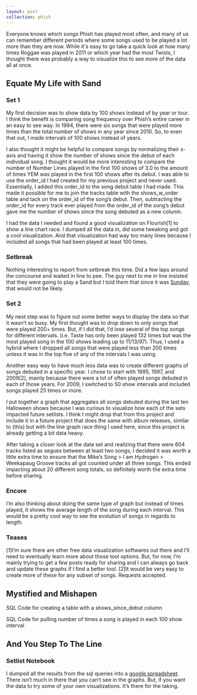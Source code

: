 ```yaml
---
layout: post
collection: phish
---
```


Everyone knows which songs Phish has played most often, and many of us can remember different periods where some songs used to be played a lot more than they are now.  While it's easy to go take a quick look at how many times Roggae was played in 2011 or which year had the most Twists, I thought there was probably a way to visualize this to see more of the data all at once.

## Equate My Life with Sand
### Set 1
My first decision was to show data by 100 shows instead of by year or tour.  I think the benefit is comparing song frequency over Phish’s entire career in an easy to see way.  In 1994, there were six songs that were played more times than the total number of shows in any year since 2010.  So, to even that out, I made intervals of 100 shows instead of years.

I also thought it might be helpful to compare songs by normalizing their x-axis and having it show the number of shows since the debut of each individual song.  I thought it would be more interesting to compare the number of Number Lines played in the first 100 shows of 3.0 to the amount of times YEM was played in the first 100 shows after its debut.  I was able to use the order_id I had created for my previous project and never used.  Essentially, I added this order_id to the song debut table I had made.  This made it possible for me to join the tracks table with the shows_w_order table and tack on the order_id of the song’s debut.  Then, subtracting the order_id for every track ever played from the order_id of the song’s debut gave me the number of shows since the song debuted as a new column. 

I had the data I needed and found a good visualization on Flourish[1] to show a line chart race.  I dumped all the data in, did some tweaking and got a cool visualization.  And that visualization had way too many lines because I included all songs that had been played at least 100 times.

### Setbreak
Nothing interesting to report from setbreak this time.  Did a few laps around the concourse and waited in line to pee.  The guy next to me in line insisted that they were going to play a Sand but I told them that since it was [Sunday](https://jroefive.github.io/2020/04/30/Day-Of-Week-Bias-In-Phish-Setlists.html), that would not be likely.  

### Set 2
My next step was to figure out some better ways to display the data so that it wasn’t so busy.  My first thought was to drop down to only songs that were played 200+ times.  But, if I did that, I’d lose several of the top songs for different intervals.  (i.e. Taste has only been played 132 times but was the most played song in the 100 shows leading up to 11/13/97).  Thus, I used a hybrid where I dropped all songs that were played less than 200 times unless it was in the top five of any of the intervals I was using.

Another easy way to have much less data was to create different graphs of songs debuted in a specific year.  I chose to start with 1995, 1997, and 2009[2], mainly because there were a lot of often played songs debuted in each of those years.  For 2009, I switched to 50 show intervals and included songs played 25 times or more.  

I put together a graph that aggregates all songs debuted during the last ten Halloween shows because I was curious to visualize how each of the sets impacted future setlists.  I think I might drop that from this project and include it in a future project that does the same with album releases, similar to (this) but with the line graph race thing I used here, since this project is already getting a bit data heavy.

After taking a closer look at the data set and realizing that there were 604 tracks listed as segues between at least two songs, I decided it was worth a little extra time to ensure that the Mike’s Song > I am Hydrogen > Weekapaug Groove tracks all got counted under all three songs.  This ended impacting about 20 different song totals, so definitely worth the extra time before sharing.

### Encore
I’m also thinking about doing the same type of graph but instead of times played, it shows the average length of the song during each interval.  This would be a pretty cool way to see the evolution of songs in regards to length.

### Teases
[1]I’m sure there are other free data visualization softwares out there and I’ll need to eventually learn more about those tool options.  But, for now, I’m mainly trying to get a few posts ready for sharing and I can always go back and update these graphs if I find a better tool.
[2]It would be very easy to create more of these for any subset of songs.  Requests accepted.

## Mystified and Mishapen
SQL Code for creating a table with a shows_since_debut column

SQL Code for pulling number of times a song is played in each 100 show interval



## And You Step To The Line
<div class="flourish-embed" data-src="story/302053" data-url="https://flo.uri.sh/story/302053/embed"><script src="https://public.flourish.studio/resources/embed.js"></script></div>


### Setlist Notebook
I dumped all the results from the sql queries into a [google spreadsheet](https://docs.google.com/spreadsheets/d/1eVGyoH7ZoBicp5ieS7YHQmXzKmbfA0YD-bvrVlHlu90/edit#gid=0).  There isn’t much in there that you can’t see in the graphs.  But, if you want the data to try some of your own visualizations.  It’s there for the taking.  


